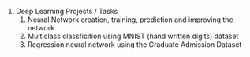 <ol>
    <li>Deep Learning Projects / Tasks

<ol>
        <li>Neural Network creation, training, prediction and improving the network </li>
        <li>Multiclass classficition using MNIST (hand written digits) dataset </li>
        <li>Regression neural network using the Graduate Admission Dataset </li>
</ol>
</li>